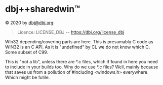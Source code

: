 
# dbj++sharedwin&trade;

&copy; 2020 by dbj@dbj.org

>Licence: LICENSE_DBJ -- https://dbj.org/license_dbj

WIn32 depending/covering parts are here. This is presumably C code as WIN32 is an C API. As it is "undefined" by CL we do not know which C. Some subset of C99.

This is "not a lib", unless there are *.c files, which if found in here you need to include in your builds too. Why do we use *.c files? Well, mainly because that saves us from a pollution of #including <windows.h> everywhere. Which might be futile.